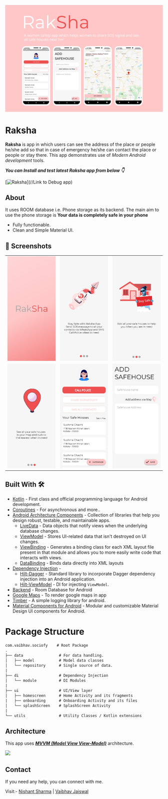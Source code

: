 ![](media/design.jpg)

# **Raksha** 

**Raksha** is app in which users can see the address of the place or people he/she add so that in case of emergency he/she can contact the place or people or stay there. This app demonstrates use of *Modern Android development* tools.

***You can Install and test latest Raksha app from below 👇***

[![Raksha](https://img.shields.io/badge/Raksha✅-APK-red.svg?style=for-the-badge&logo=android)](//Link to Debug app)

## About

 It uses ROOM database i.e. Phone storage as its backend. The main aim to use the phone storage is **Your data is completely safe in your phone**
 
- Fully functionable. 
- Clean and Simple Material UI.
  

## 📸 Screenshots

||||
|:----------------------------------------:|:-----------------------------------------:|:-----------------------------------------: |
| ![](media/SPlashScreen.jpg) | ![](media/Onboarding1.jpg) | ![](media/Onbording2.jpg) |
| ![](media/Onbording3.jpg) | ![](media/homescreen.jpg) | ![](media/addsafehouse.jpg)

## Built With 🛠
- [Kotlin](https://kotlinlang.org/) - First class and official programming language for Android development.
- [Coroutines](https://kotlinlang.org/docs/reference/coroutines-overview.html) - For asynchronous and more..
- [Android Architecture Components](https://developer.android.com/topic/libraries/architecture) - Collection of libraries that help you design robust, testable, and maintainable apps.
  - [LiveData](https://developer.android.com/topic/libraries/architecture/livedata) - Data objects that notify views when the underlying database changes.
  - [ViewModel](https://developer.android.com/topic/libraries/architecture/viewmodel) - Stores UI-related data that isn't destroyed on UI changes. 
  - [ViewBinding](https://developer.android.com/topic/libraries/view-binding) - Generates a binding class for each XML layout file present in that module and allows you to more easily write code that interacts with views.
  - [DataBinding](https://developer.android.com/topic/libraries/data-binding) - Binds data directly into XML layouts
- [Dependency Injection](https://developer.android.com/training/dependency-injection) - 
  - [Hilt-Dagger](https://dagger.dev/hilt/) - Standard library to incorporate Dagger dependency injection into an Android application.
  - [Hilt-ViewModel](https://developer.android.com/training/dependency-injection/hilt-jetpack) - DI for injecting `ViewModel`.
- [Backend](https://https://developer.android.com/reference/android/arch/persistence/room/RoomDatabase) - Room Database for Android
- [Google Maps](https://developers.google.com/maps/documentation) - To render google maps in app
- [Timber](https://github.com/JakeWharton/timber) - A simple logging library for android.
- [Material Components for Android](https://github.com/material-components/material-components-android) - Modular and customizable Material Design UI components for Android.

# Package Structure
    
    com.vaibhav.sociofy    # Root Package
    .
    ├── data                # For data handling.
    │   ├── model           # Model data classes 
    │   └── repository      # Single source of data.
    |
    ├── di                  # Dependency Injection             
    │   └── module          # DI Modules
    |
    ├── ui                  # UI/View layer
    │   ├── homescreen      # Home Activity and its fragments
    |   ├── onboarding      # Onboarding Activity and its files
    │   └── splashScreen    # SplashScreen Activity
    |
    └── utils               # Utility Classes / Kotlin extensions


## Architecture
This app uses [***MVVM (Model View View-Model)***](https://developer.android.com/jetpack/docs/guide#recommended-app-arch) architecture.

![](https://developer.android.com/topic/libraries/architecture/images/final-architecture.png)
  
 ## Contact
If you need any help, you can connect with me.

Visit:- [Nishant Sharma](https://nishantsharma1115.github.io) | [Vaibhav Jaiswal](https://vaibhav2002.github.io)
  


